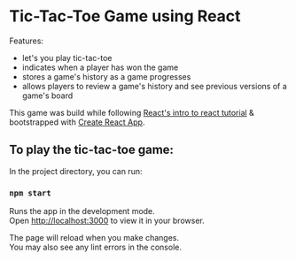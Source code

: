 # Tic-Tac-Toe Game using React

Features:
- let's you play tic-tac-toe
- indicates when a player has won the game
- stores a game's history as a game progresses
- allows players to review a game's history and see previous versions of a game's board


This game was build while following [React's intro to react tutorial](https://reactjs.org/tutorial/tutorial.html) & bootstrapped with [Create React App](https://github.com/facebook/create-react-app).

## To play the tic-tac-toe game:

In the project directory, you can run:

### `npm start`


Runs the app in the development mode.\
Open [http://localhost:3000](http://localhost:3000) to view it in your browser.

The page will reload when you make changes.\
You may also see any lint errors in the console.
